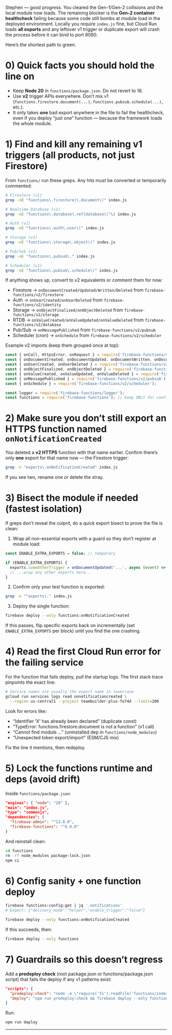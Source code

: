 Stephen — good progress. You cleared the Gen-1/Gen-2 collisions and the local module now loads. The remaining blocker is the **Gen-2 container healthcheck** failing because some code still bombs at module load in the deployed environment. Locally you require `index.js` fine, but Cloud Run loads **all exports** and any leftover v1 trigger or duplicate export will crash the process before it can bind to port 8080.

Here’s the shortest path to green.

# 0) Quick facts you should hold the line on

* Keep **Node 20** in `functions/package.json`. Do not revert to 18.
* Use **v2** trigger APIs everywhere. Don’t mix v1 (`functions.firestore.document(...)`, `functions.pubsub.schedule(...)`, etc.).
* It only takes **one** bad export anywhere in the file to fail the healthcheck, even if you deploy “just one” function — because the framework loads the whole module.

# 1) Find and kill any remaining v1 triggers (all products, not just Firestore)

From `functions/` run these greps. Any hits must be converted or temporarily commented:

```bash
# Firestore (v1)
grep -nE "functions\.firestore|\.document\(" index.js

# Realtime Database (v1)
grep -nE "functions\.database\.ref|database\("\) index.js

# Auth (v1)
grep -nE "functions\.auth\.user\(" index.js

# Storage (v1)
grep -nE "functions\.storage\.object\(" index.js

# Pub/Sub (v1)
grep -nE "functions\.pubsub\." index.js

# Scheduler (v1)
grep -nE "functions\.pubsub\.schedule\(" index.js
```

If anything shows up, convert to v2 equivalents or comment them for now:

* Firestore → `onDocumentCreated/Updated/Written/Deleted` from `firebase-functions/v2/firestore`
* Auth → `onUserCreated/onUserDeleted` from `firebase-functions/v2/identity`
* Storage → `onObjectFinalized/onObjectDeleted` from `firebase-functions/v2/storage`
* RTDB → `onValueCreated/onValueUpdated/onValueDeleted` from `firebase-functions/v2/database`
* Pub/Sub → `onMessagePublished` from `firebase-functions/v2/pubsub`
* Scheduler (cron) → `onSchedule` from `firebase-functions/v2/scheduler`

Example v2 imports (keep them grouped once at top):

```js
const { onCall, HttpsError, onRequest } = require('firebase-functions/v2/https');
const { onDocumentCreated, onDocumentUpdated, onDocumentWritten, onDocumentDeleted } = require('firebase-functions/v2/firestore');
const { onUserCreated, onUserDeleted } = require('firebase-functions/v2/identity');
const { onObjectFinalized, onObjectDeleted } = require('firebase-functions/v2/storage');
const { onValueCreated, onValueUpdated, onValueDeleted } = require('firebase-functions/v2/database');
const { onMessagePublished } = require('firebase-functions/v2/pubsub');
const { onSchedule } = require('firebase-functions/v2/scheduler');

const logger = require('firebase-functions/logger');
const functions = require('firebase-functions'); // keep ONLY for config()
```

# 2) Make sure you don’t still export an HTTPS function named `onNotificationCreated`

You deleted a **v2 HTTPS** function with that name earlier. Confirm there’s only **one** export for that name now — the Firestore trigger:

```bash
grep -n "exports\.onNotificationCreated" index.js
```

If you see two, rename one or delete the stray.

# 3) Bisect the module if needed (fastest isolation)

If greps don’t reveal the culprit, do a quick export bisect to prove the file is clean:

1. Wrap all non-essential exports with a guard so they don’t register at module load:

```js
const ENABLE_EXTRA_EXPORTS = false; // temporary

if (ENABLE_EXTRA_EXPORTS) {
  exports.someOtherTrigger = onDocumentUpdated('...', async (event) => { /* ... */ });
  // ...wrap any other exports here...
}
```

2. Confirm only your test function is exported:

```bash
grep -n "^exports\." index.js
```

3. Deploy the single function:

```bash
firebase deploy --only functions:onNotificationCreated
```

If this passes, flip specific exports back on incrementally (set `ENABLE_EXTRA_EXPORTS` per block) until you find the one crashing.

# 4) Read the **first** Cloud Run error for the failing service

For the function that fails deploy, pull the startup logs. The first stack trace pinpoints the exact line:

```bash
# Service names are usually the export name in lowercase
gcloud run services logs read onnotificationcreated \
  --region us-central1 --project teambuilder-plus-fe74d --limit=200
```

Look for errors like:

* “Identifier ‘X’ has already been declared” (duplicate const)
* “TypeError: functions.firestore.document is not a function” (v1 call)
* “Cannot find module …” (uninstalled dep in `functions/node_modules`)
* “Unexpected token export/import” (ESM/CJS mix)

Fix the line it mentions, then redeploy.

# 5) Lock the functions runtime and deps (avoid drift)

Inside `functions/package.json`:

```json
"engines": { "node": "20" },
"main": "index.js",
"type": "commonjs",
"dependencies": {
  "firebase-admin": "^13.0.0",
  "firebase-functions": "^6.0.0"
}
```

And reinstall clean:

```bash
cd functions
rm -rf node_modules package-lock.json
npm ci
```

# 6) Config sanity + one function deploy

```bash
firebase functions:config:get | jq '.notifications'
# Expect: {"delivery_mode":"helper","enable_trigger":"false"}

firebase deploy --only functions:onNotificationCreated
```

If this succeeds, then:

```bash
firebase deploy --only functions
```

# 7) Guardrails so this doesn’t regress

Add a **predeploy check** (root package.json or functions/package.json script) that fails the deploy if any v1 patterns exist:

```json
"scripts": {
  "predeploy:check": "node -e \"require('fs').readFile('functions/index.js','utf8',(e,s)=>{if(e)process.exit(1);const bad=/(functions\\.firestore\\.|\\.document\\(|functions\\.pubsub\\.|functions\\.auth\\.user\\(|functions\\.storage\\.object\\(|functions\\.database\\.ref\\()/;if(bad.test(s)){console.error('❌ v1 trigger usage detected');process.exit(2)}else{console.log('✅ no v1 triggers detected')}})\"",
  "deploy": "npm run predeploy:check && firebase deploy --only functions"
}
```

Run:

```bash
npm run deploy
```

---
